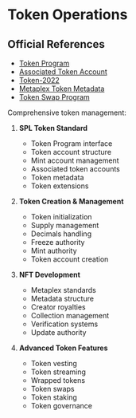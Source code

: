 # Token Operations

## Official References

- [Token Program](https://spl.solana.com/token)
- [Associated Token Account](https://spl.solana.com/associated-token-account)
- [Token-2022](https://spl.solana.com/token-2022)
- [Metaplex Token Metadata](https://docs.metaplex.com/programs/token-metadata/)
- [Token Swap Program](https://spl.solana.com/token-swap)

Comprehensive token management:

1. **SPL Token Standard**
   - Token Program interface
   - Token account structure
   - Mint account management
   - Associated token accounts
   - Token metadata
   - Token extensions

2. **Token Creation & Management**
   - Token initialization
   - Supply management
   - Decimals handling
   - Freeze authority
   - Mint authority
   - Token account creation

3. **NFT Development**
   - Metaplex standards
   - Metadata structure
   - Creator royalties
   - Collection management
   - Verification systems
   - Update authority

4. **Advanced Token Features**
   - Token vesting
   - Token streaming
   - Wrapped tokens
   - Token swaps
   - Token staking
   - Token governance
